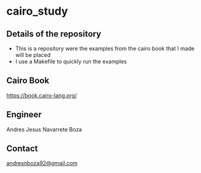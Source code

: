 # cairo_study

## Details of the repository
- This is a repository were the examples from the cairo book that I made will be placed
- I use a Makefile to quickly run the examples

## Cairo Book
https://book.cairo-lang.org/

## Engineer
Andres Jesus Navarrete Boza

## Contact
andresnboza92@gmail.com